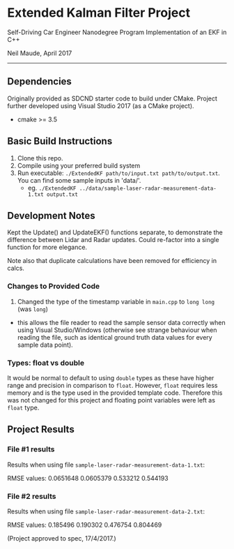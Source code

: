 # Extended Kalman Filter Project 
Self-Driving Car Engineer Nanodegree Program
Implementation of an EKF in C++

Neil Maude, April 2017

---

## Dependencies
Originally provided as SDCND starter code to build under CMake.
Project further developed using Visual Studio 2017 (as a CMake project).
* cmake >= 3.5

## Basic Build Instructions

1. Clone this repo.
2. Compile using your preferred build system 
3. Run executable: `./ExtendedKF path/to/input.txt path/to/output.txt`. You can find
   some sample inputs in 'data/'.
    - eg. `./ExtendedKF ../data/sample-laser-radar-measurement-data-1.txt output.txt`

## Development Notes

Kept the Update() and UpdateEKF() functions separate, to demonstrate the difference
between Lidar and Radar updates.  Could re-factor into a single function for more
elegance.

Note also that duplicate calculations have been removed for efficiency in calcs.

### Changes to Provided Code

1. Changed the type of the timestamp variable in `main.cpp` to `long long` (was `long`)
  - this allows the file reader to read the sample sensor data correctly when using
    Visual Studio/Windows (otherwise see strange behaviour when reading the file, 
    such as identical ground truth data values for every sample data point).

### Types: float vs double

It would be normal to default to using `double` types as these have higher range and 
precision in comparison to `float`.  However, `float` requires less memory and is the
type used in the provided template code.  Therefore this was not changed for this
project and floating point variables were left as `float` type.

## Project Results

### File #1 results
Results when using file `sample-laser-radar-measurement-data-1.txt`:

RMSE values:
0.0651648
0.0605379
0.533212
0.544193

### File #2 results
Results when using file `sample-laser-radar-measurement-data-2.txt`:

RMSE values:
0.185496
0.190302
0.476754
0.804469

(Project approved to spec, 17/4/2017.)
